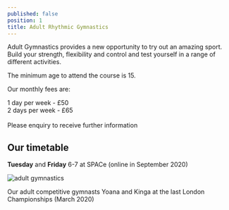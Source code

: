 ```yaml
---
published: false
position: 1
title: Adult Rhythmic Gymnastics
---
```

Adult Gymnastics provides a new opportunity to try out an amazing sport. Build your strength, flexibility and control and test yourself in a range of different activities.

The minimum age to attend the course is 15.

Our monthly fees are:

1 day per week - £50\
2 days per week - £65\
\
Please enquiry to receive further information

## Our timetable

**Tuesday** and **Friday** 6-7 at SPACe (online in September 2020)

![adult gymnastics](/assets/img_4426.jpg)

Our adult competitive gymnasts Yoana and Kinga at the last London Championships (March 2020)